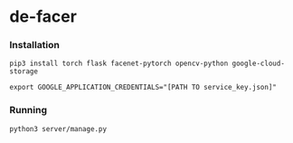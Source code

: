 # de-facer

### Installation

```
pip3 install torch flask facenet-pytorch opencv-python google-cloud-storage

export GOOGLE_APPLICATION_CREDENTIALS="[PATH TO service_key.json]"
```

### Running
```
python3 server/manage.py
```